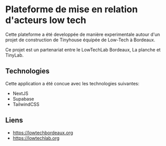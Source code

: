 # Plateforme de mise en relation d'acteurs low tech

Cette plateforme a été developpée de manière experimentale autour d'un projet de construction de Tinyhouse équipée de Low-Tech à Bordeaux.

Ce projet est un partenariat entre le LowTechLab Bordeaux, La planche et TinyLab.

## Technologies

Cette application a été concue avec les technologies suivantes:

- NextJS
- Supabase
- TailwindCSS

## Liens

- https://lowtechbordeaux.org
- https://lowtechlab.org
